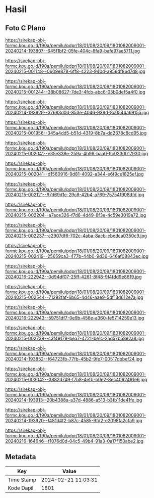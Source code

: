 # Hasil

## Foto C Plano

https://sirekap-obj-formc.kpu.go.id/f90a/pemilu/pdpr/18/01/08/20/09/1801082009001-20240214-193807--645f1bf2-05fe-404c-8fa9-bafe97ae5711.jpg

https://sirekap-obj-formc.kpu.go.id/f90a/pemilu/pdpr/18/01/08/20/09/1801082009001-20240215-001148--0609e878-6ff8-4223-940d-a956df86d7d8.jpg

https://sirekap-obj-formc.kpu.go.id/f90a/pemilu/pdpr/18/01/08/20/09/1801082009001-20240215-001244--38b08627-7de3-4fcb-abc6-05b0def5a4f0.jpg

https://sirekap-obj-formc.kpu.go.id/f90a/pemilu/pdpr/18/01/08/20/09/1801082009001-20240214-193829--37683d0d-853e-4046-938d-8c0544a69155.jpg

https://sirekap-obj-formc.kpu.go.id/f90a/pemilu/pdpr/18/01/08/20/09/1801082009001-20240215-001956--345a4dd5-b51d-4319-8b7a-dd2378c8cd95.jpg

https://sirekap-obj-formc.kpu.go.id/f90a/pemilu/pdpr/18/01/08/20/09/1801082009001-20240215-002041--e35e338e-259a-4b96-baa0-9c0330017930.jpg

https://sirekap-obj-formc.kpu.go.id/f90a/pemilu/pdpr/18/01/08/20/09/1801082009001-20240215-002041--d1560916-9d81-4092-a344-e6f9ce1825ef.jpg

https://sirekap-obj-formc.kpu.go.id/f90a/pemilu/pdpr/18/01/08/20/09/1801082009001-20240215-002121--97d69d1e-29c8-42b4-a769-75754f908dfd.jpg

https://sirekap-obj-formc.kpu.go.id/f90a/pemilu/pdpr/18/01/08/20/09/1801082009001-20240215-002204--a7ace326-f7d6-4d49-8f3e-4c59e3019a72.jpg

https://sirekap-obj-formc.kpu.go.id/f90a/pemilu/pdpr/18/01/08/20/09/1801082009001-20240215-002237--c2907df6-702c-4aba-8acb-cbedca0350c9.jpg

https://sirekap-obj-formc.kpu.go.id/f90a/pemilu/pdpr/18/01/08/20/09/1801082009001-20240215-002419--25659ca3-477b-44b0-9d36-646af08843ec.jpg

https://sirekap-obj-formc.kpu.go.id/f90a/pemilu/pdpr/18/01/08/20/09/1801082009001-20240216-222942--0d94df07-25ff-4261-8f48-9f4fdd9e8619.jpg

https://sirekap-obj-formc.kpu.go.id/f90a/pemilu/pdpr/18/01/08/20/09/1801082009001-20240215-002544--71292faf-6b65-4d46-aae9-5df13d612e7a.jpg

https://sirekap-obj-formc.kpu.go.id/f90a/pemilu/pdpr/18/01/08/20/09/1801082009001-20240216-222943--59751df7-0e9b-456e-a360-fe5714259e13.jpg

https://sirekap-obj-formc.kpu.go.id/f90a/pemilu/pdpr/18/01/08/20/09/1801082009001-20240215-002739--c3f49179-bea7-4721-be1c-2ad57b58e2a8.jpg

https://sirekap-obj-formc.kpu.go.id/f90a/pemilu/pdpr/18/01/08/20/09/1801082009001-20240214-193852--f64723fb-77fb-45b2-9fe7-00517dbbef24.jpg

https://sirekap-obj-formc.kpu.go.id/f90a/pemilu/pdpr/18/01/08/20/09/1801082009001-20240215-003042--3882d749-f7b8-4efb-b0e2-8ec4062491e6.jpg

https://sirekap-obj-formc.kpu.go.id/f90a/pemilu/pdpr/18/01/08/20/09/1801082009001-20240214-193913--20b4388a-a37d-4886-a513-b3fb11de41fe.jpg

https://sirekap-obj-formc.kpu.go.id/f90a/pemilu/pdpr/18/01/08/20/09/1801082009001-20240214-193920--f481d4f2-b87c-4585-9fd2-e2098fa2cfa9.jpg

https://sirekap-obj-formc.kpu.go.id/f90a/pemilu/pdpr/18/01/08/20/09/1801082009001-20240216-164646--f1076d0d-04c5-49b4-91a3-0a17f150abe2.jpg


## Metadata

| Key        | Value               |
| ---------- | ------------------- |
| Time Stamp | 2024-02-21 11:03:31 |
| Kode Dapil | 1801                |



